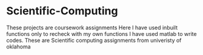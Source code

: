 # Scientific-Computing
These projects are coursework assignments
Here I have used inbuilt functions only to recheck with my own functions
I have used matlab to write codes.
These are Scientific computing assignments from univeristy of oklahoma
